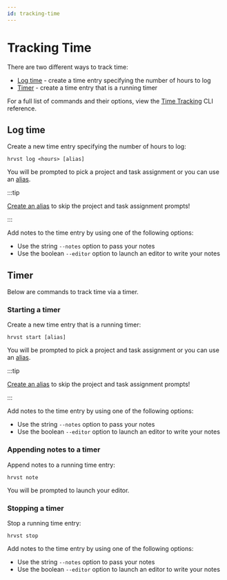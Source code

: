 ```yaml
---
id: tracking-time
---
```


# Tracking Time

There are two different ways to track time:

- [Log time](#log-time) - create a time entry specifying the number of hours to log
- [Timer](#timer) - create a time entry that is a running timer

For a full list of commands and their options, view the [Time Tracking](/cli/time-tracking) CLI reference.

## Log time

Create a new time entry specifying the number of hours to log:

```
hrvst log <hours> [alias]
```

You will be prompted to pick a project and task assignment or you can use an [alias](/cli/alias).

:::tip

[Create an alias](/cli/alias#create-an-alias) to skip the project and task assignment prompts!

:::

Add notes to the time entry by using one of the following options:

- Use the string `--notes` option to pass your notes
- Use the boolean `--editor` option to launch an editor to write your notes

## Timer

Below are commands to track time via a timer.

### Starting a timer

Create a new time entry that is a running timer:

```
hrvst start [alias]
```

You will be prompted to pick a project and task assignment or you can use an [alias](/cli/alias).

:::tip

[Create an alias](/cli/alias#create-an-alias) to skip the project and task assignment prompts!

:::

Add notes to the time entry by using one of the following options:

- Use the string `--notes` option to pass your notes
- Use the boolean `--editor` option to launch an editor to write your notes

### Appending notes to a timer

Append notes to a running time entry:

```
hrvst note
```

You will be prompted to launch your editor.

### Stopping a timer

Stop a running time entry:

```
hrvst stop
```

Add notes to the time entry by using one of the following options:

- Use the string `--notes` option to pass your notes
- Use the boolean `--editor` option to launch an editor to write your notes
